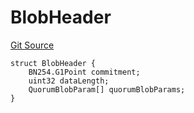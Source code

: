 # BlobHeader
[Git Source](https://github.com/Layr-Labs/eigenda/blob/538f0525d9ff112a8ba32701edaf2860a0ad7306/src/interfaces/IEigenDAStructs.sol)


```solidity
struct BlobHeader {
    BN254.G1Point commitment;
    uint32 dataLength;
    QuorumBlobParam[] quorumBlobParams;
}
```

